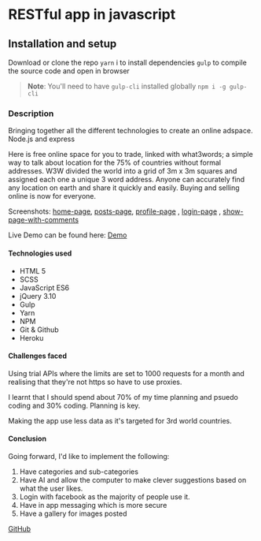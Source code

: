 # RESTful app in javascript

## Installation and setup

Download or clone the repo
`yarn` i to install dependencies
`gulp` to compile the source code and open in browser

> **Note**: You'll need to have `gulp-cli` installed globally
> `npm i -g gulp-cli`

### Description

Bringing together all the different technologies to create an online adspace. Node.js and express

Here is free online space for you to trade, linked with what3words; a simple way to talk about location for the 75% of countries without formal addresses. W3W divided the world into a grid of 3m x 3m squares and assigned each one a unique 3 word address. Anyone can accurately find any location on earth and share it quickly and easily. Buying and selling online is now for everyone.

Screenshots:
[home-page](http://i.imgur.com/DrP1xfw.png), [posts-page](http://i.imgur.com/qYNhkrN.png), [profile-page](http://i.imgur.com/LVyiRrf.png) , [login-page](http://i.imgur.com/iG0rbo1.png) ,  [show-page-with-comments](http://i.imgur.com/kclQCgb.png)

Live Demo can be found here: [Demo](https://polar-springs-29447.herokuapp.com/)

#### Technologies used

- HTML 5
- SCSS
- JavaScript ES6
- jQuery 3.10
- Gulp
- Yarn
- NPM
- Git & Github
- Heroku

#### Challenges faced

Using trial APIs where the limits are set to 1000 requests for a month and realising that they're not https so have to use proxies.

I learnt that I should spend about 70% of my time planning and psuedo coding and 30% coding. Planning is  key.

Making the app use less data as it's targeted for 3rd world countries.

#### Conclusion

Going forward, I'd like to implement the following:

1. Have categories and sub-categories
2. Have AI and allow the computer to make clever suggestions based on what the user likes.
3. Login with facebook as the majority of people use it.
4. Have in app messaging which is more secure
5. Have a gallery for images posted

[GitHub](https://github.com/obfusticatedcode)

